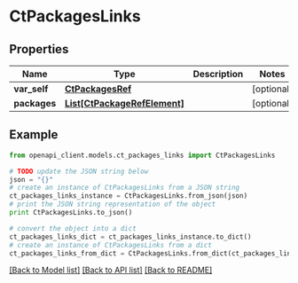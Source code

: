# CtPackagesLinks


## Properties
Name | Type | Description | Notes
------------ | ------------- | ------------- | -------------
**var_self** | [**CtPackagesRef**](CtPackagesRef.md) |  | [optional] 
**packages** | [**List[CtPackageRefElement]**](CtPackageRefElement.md) |  | [optional] 

## Example

```python
from openapi_client.models.ct_packages_links import CtPackagesLinks

# TODO update the JSON string below
json = "{}"
# create an instance of CtPackagesLinks from a JSON string
ct_packages_links_instance = CtPackagesLinks.from_json(json)
# print the JSON string representation of the object
print CtPackagesLinks.to_json()

# convert the object into a dict
ct_packages_links_dict = ct_packages_links_instance.to_dict()
# create an instance of CtPackagesLinks from a dict
ct_packages_links_from_dict = CtPackagesLinks.from_dict(ct_packages_links_dict)
```
[[Back to Model list]](../README.md#documentation-for-models) [[Back to API list]](../README.md#documentation-for-api-endpoints) [[Back to README]](../README.md)


